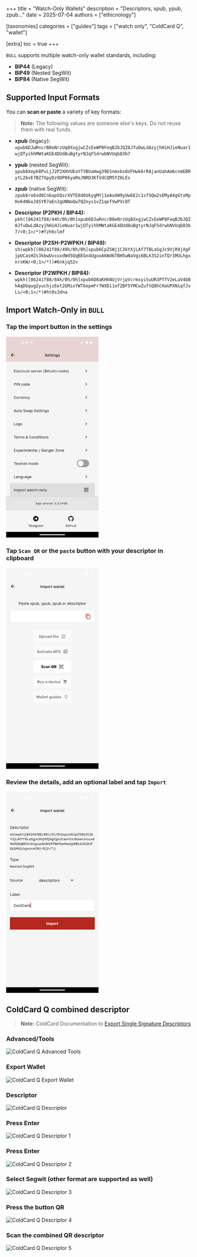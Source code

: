 +++
title = "Watch-Only Wallets"
description = "Descriptors, xpub, ypub, zpub…"
date = 2025-07-04
authors = ["ethicnology"]

[taxonomies]
categories = ["guides"]
tags = ["watch only", "ColdCard Q", "wallet"]

[extra]
toc = true
+++

`BULL` supports multiple watch-only wallet standards, including:

- **BIP44** (Legacy)
- **BIP49** (Nested SegWit)
- **BIP84** (Native SegWit)

## Supported Input Formats

You can **scan or paste** a variety of key formats:

> **Note:** The following values are someone else's keys. Do not reuse them with real funds.

- **xpub** (legacy):  
  `xpub6DJwRncrB8eNrzUq8XxgjwCZsEeWP8FeqBJbJQZ8JfuDwLdAzyjhHiHJieNuar1wjQTyihhMWtaKGE4DUd8uBgtyrNJqF5drwbNVUqb83b7`

- **ypub** (nested SegWit):  
  `ypub6XepkBPvLjJ2P2XHVUEoYfYBUaHwg39ESnmxbs6UFHwk6rRAjanUahAm6cnmEBRytL2bvE7BZ7XpyDz9DP86yaReJNRD3KfVdCQM5YZ6LEs`

- **zpub** (native SegWit):  
  `zpub6ro6vd6Cn6apSQsrXVTE8d6UkygMYj1eAoXW9yUwbE2c1sfSQw2sEMyA4gGtxMpHv64NkoJdSYR7aEnJgUNNoQw7QZnys1vZ1qefVwPVc8T`

- **Descriptor (P2PKH / BIP44):**  
  `pkh([86241f88/44h/0h/0h]xpub6DJwRncrB8eNrzUq8XxgjwCZsEeWP8FeqBJbJQZ8JfuDwLdAzyjhHiHJieNuar1wjQTyihhMWtaKGE4DUd8uBgtyrNJqF5drwbNVUqb83b7/<0;1>/*)#fzh6clmf`

- **Descriptor (P2SH-P2WPKH / BIP49):**  
  `sh(wpkh([86241f88/49h/0h/0h]xpub6CpZSWj1C3kYXjLAf7TBLaSgJc9VjR9jXgFjpUCasHZs3kbwUvcuxdWd5QqBEGn4UguoAkWd6TBH5wNaVgi6BLk3S2inTQr1MULhgxnrxKW/<0;1>/*))#6nkjq52v`

- **Descriptor (P2WPKH / BIP84):**  
  `wpkh([86241f88/84h/0h/0h]xpub6D8aKHkNUjVrjpVcrmsyiSuUR3PTfV2eLaV4bBhAqDGqug2yuchjzEet2GMixYWT6opmFr7WXDi1ofZBF5YMCwZuftQ8hCHaUPXNiqfJvLs/<0;1>/*)#ht0s3dna`




## Import Watch-Only in `BULL`

### Tap the import button in the settings
<img src="/bull/watch-only/watch-only_settings.png" alt="ColdCard Q Advanced Tools" style="max-width: 50%; height: auto;">

### Tap `Scan QR` or the `paste` button with your descriptor in clipboard
<img src="/bull/watch-only/watch-only_import.png" alt="ColdCard Q Advanced Tools" style="max-width: 50%; height: auto;">

### Review the details, add an optional label and tap `Import`
<img src="/bull/watch-only/watch-only_label.png" alt="ColdCard Q Advanced Tools" style="max-width: 50%; height: auto;">




## ColdCard Q combined descriptor

> **Note:** ColdCard Documentation to [Export Single Signature Descriptors](https://coldcard.com/docs/descriptor_export/#single-signature-descriptor-examples)

### Advanced/Tools
<img src="/coldcard-q/descriptor/coldcard-q_advanced-tools.jpeg" alt="ColdCard Q Advanced Tools" style="max-width: 100%; height: auto;">

### Export Wallet
<img src="/coldcard-q/descriptor/coldcard-q_export-wallet.jpeg" alt="ColdCard Q Export Wallet" style="max-width: 100%; height: auto;">

### Descriptor
<img src="/coldcard-q/descriptor/coldcard-q_descriptor.jpeg" alt="ColdCard Q Descriptor" style="max-width: 100%; height: auto;">

### Press Enter
<img src="/coldcard-q/descriptor/coldcard-q_descriptor-1.jpeg" alt="ColdCard Q Descriptor 1" style="max-width: 100%; height: auto;">

### Press Enter
<img src="/coldcard-q/descriptor/coldcard-q_descriptor-2.jpeg" alt="ColdCard Q Descriptor 2" style="max-width: 100%; height: auto;">

### Select Segwit (other format are supported as well)
<img src="/coldcard-q/descriptor/coldcard-q_descriptor-3.jpeg" alt="ColdCard Q Descriptor 3" style="max-width: 100%; height: auto;">

### Press the button QR
<img src="/coldcard-q/descriptor/coldcard-q_descriptor-4.jpeg" alt="ColdCard Q Descriptor 4" style="max-width: 100%; height: auto;">

### Scan the combined QR descriptor
<img src="/coldcard-q/descriptor/coldcard-q_descriptor-5.jpeg" alt="ColdCard Q Descriptor 5" style="max-width: 100%; height: auto;">